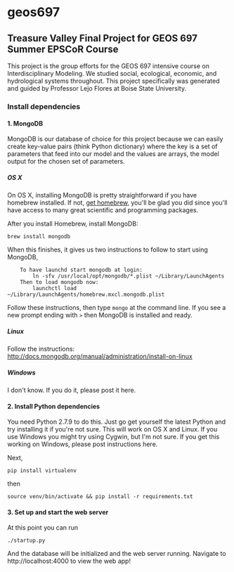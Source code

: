 # geos697
## Treasure Valley Final Project for GEOS 697 Summer EPSCoR Course

This project is the group efforts for the GEOS 697 intensive course on Interdisciplinary Modeling. We 
studied social, ecological, economic, and hydrological systems throughout. This project specifically was
generated and guided by Professor Lejo Flores at Boise State University.

### Install dependencies

#### 1. MongoDB

MongoDB is our database of choice for this project because we can easily create
key-value pairs (think Python dictionary) where the key is a set of parameters 
that feed into our model and the values are arrays, the model output for the 
chosen set of parameters.

##### OS X

On OS X, installing MongoDB is pretty straightforward if you have homebrew 
installed. If not, [get homebrew](http://brew.sh), you'll be glad you did 
since you'll have access to many great scientific and programming packages.

After you install Homebrew, install MongoDB:

```
brew install mongodb
```

When this finishes, it gives us two instructions to follow to start using 
MongoDB, 

```    
    To have launchd start mongodb at login:
        ln -sfv /usr/local/opt/mongodb/*.plist ~/Library/LaunchAgents
    Then to load mongodb now:
        launchctl load ~/Library/LaunchAgents/homebrew.mxcl.mongodb.plist
```

Follow these instructions, then type `mongo` at the command line. 
If you see a new prompt ending with `>` then MongoDB is installed and ready.

##### Linux

Follow the instructions: http://docs.mongodb.org/manual/administration/install-on-linux

##### Windows

I don't know. If you do it, please post it here.


#### 2. Install Python dependencies

You need Python 2.7.9 to do this. Just go get yourself the latest Python and try
installing it if you're not sure. This will work on OS X and Linux. If you use
Windows you might try using Cygwin, but I'm not sure. If you get this working on
Windows, please post instructions here.

Next,

```
pip install virtualenv
```

then

```
source venv/bin/activate && pip install -r requirements.txt
```


#### 3. Set up and start the web server

At this point you can run

```
./startup.py
```

And the database will be initialized and the web server running. Navigate to 
http://localhost:4000 to view the web app!
